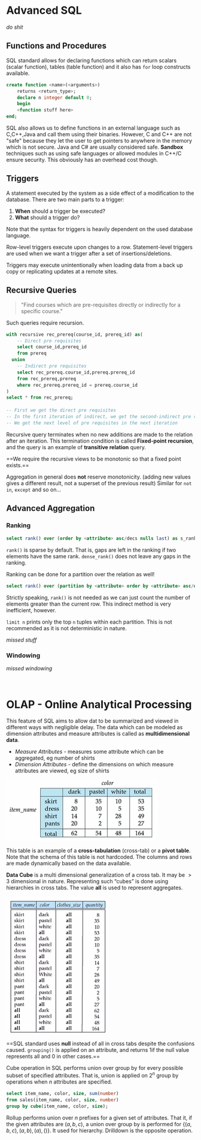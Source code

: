 # Advanced SQL



*do shit*



## Functions and Procedures

SQL standard allows for declaring functions which can return scalars (scalar function), tables (table function) and it also has `for` loop constructs available.

```sql
create function <name>(<arguments>)
	returns <return_type>;
	declare n integer default 0;
	begin
	<function stuff here>
end;
```



SQL also allows us to define functions in an external language such as C,C++,Java and call them using their binaries. However, C and C++ are not "safe" because they let the user to get pointers to anywhere in the memory which is not secure. Java and C# are usually considered safe. **Sandbox** techniques such as using safe languages or allowed modules in C++/C ensure security. This obviously has an overhead cost though.



## Triggers

A statement executed by the system as a side effect of a modification to the database. There are two main parts to a trigger:

1. **When** should a trigger be executed?
2. **What** should a trigger do?

Note that the syntax for triggers is heavily dependent on the used database language.

Row-level triggers execute upon changes to a row. Statement-level triggers are used when we want a trigger after a set of insertions/deletions.

Triggers may execute unintentionally when loading data from a back up copy or replicating updates at a remote sites. 



## Recursive Queries

> "Find courses which are pre-requisites directly or indirectly for a specific course."

Such queries require recursion.

```sql
with recursive rec_prereq(course_id, prereq_id) as(
    -- Direct pre requisites
	select course_id,prereq_id
    from prereq
  union
    -- Indirect pre requisites
    select rec_prereq.course_id,prereq.prereq_id
    from rec_prereq,prereq
    where rec_prereq.prereq_id = prereq.course_id
)
select * from rec_prereq;

-- First we get the direct pre requisites
-- In the first iteration of indirect, we get the second-indirect pre requisites
-- We get the next level of pre requisites in the next iteration
```

Recursive query terminates when no new additions are made to the relation after an iteration. This termination condition is called **Fixed-point recursion**, and the query is an example of **transitive relation** query.

==We require the recursive views to be monotonic so that a fixed point exists.==

Aggregation in general does **not** reserve monotonicity. (adding new values gives a different result, not a superset of the previous result) Similar for `not in`, `except` and so on...



## Advanced Aggregation

### Ranking

```sql
select rank() over (order by <attribute> asc/decs nulls last) as s_rank
```

`rank()` is sparse by default. That is, gaps are left in the ranking if two elements have the same rank. `dense_rank()` does not leave any gaps in the ranking.

Ranking can be done for a partition over the relation as well!

```sql
select rank() over (partition by <attribute> order by <attribute> asc/desc)
```

Strictly speaking, `rank()` is not needed as we can just count the number of elements greater than the current row. This indirect method is very inefficient, however.

`limit n` prints only the top `n` tuples within each partition. This is not recommended as it is not deterministic in nature.

*missed stuff*



### Windowing

*missed windowing*



&nbsp;



# OLAP - Online Analytical Processing

This feature of SQL aims to allow dat to be summarized and viewed in different ways with negligible delay. The data which can be modeled as dimension attributes and measure attributes is called as **multidimensional data**.

- *Measure Attributes* - measures some attribute which can be aggregated, eg number of shirts
- *Dimension Attributes* - define the dimensions on which measure attributes are viewed, eg size of shirts

![image-20220124144117288](../../../assets/images/typora/image-20220124144117288.png)

This table is an example of a **cross-tabulation** (cross-tab) or a **pivot table**. Note that the schema of this table is not hardcoded. The columns and rows are made dynamically based on the data available.

**Data Cube** is a multi dimensional generalization of a cross tab. It may be $>3$ dimensional in nature. Representing such “cubes” is done using hierarchies in cross tabs. The value **all** is used to represent aggregates. 

![image-20220124144719838](../../../assets/images/typora/image-20220124144719838.png)

==SQL standard uses **null** instead of all in cross tabs despite the confusions caused. `grouping()` is applied on an attribute, and returns 1if the null value represents all and 0 in other cases.==

Cube operation in SQL performs union over group by for every possible subset of specified attributes. That is, union is applied on $2^n$ group by operations when $n$ attributes are specified.

```sql
select item_name, color, size, sum(number)
from sales(item_name, color, size, number)
group by cube(item_name, color, size);
```

Rollup performs union over $n$ prefixes for a given set of attributes. That it, if the given attributes are $(a,b,c)$, a union over group by is performed for $\{(a,b,c), (a,b), (a), ()\}$. It used for hierarchy. Drilldown is the opposite operation.

